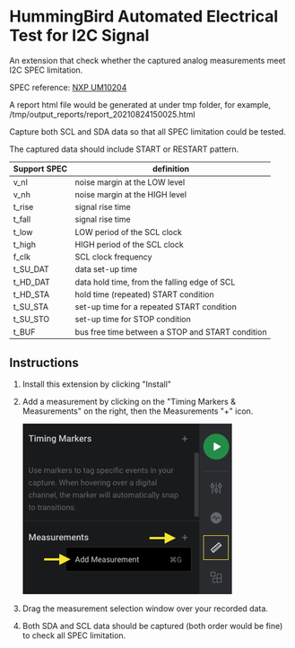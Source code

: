 # HummingBird Automated Electrical Test for I2C Signal
  
An extension that check whether the captured analog measurements meet I2C SPEC limitation.

SPEC reference:	[NXP UM10204](https://www.nxp.com/docs/en/user-guide/UM10204.pdf)

A report html file would be generated at under tmp folder,
for example, /tmp/output_reports/report_20210824150025.html

Capture both SCL and SDA data so that all SPEC limitation could be tested.

The captured data should include START or RESTART pattern.



Support SPEC | definition
----------------- | ------------------
v_nl | noise margin at the LOW level
v_nh | noise margin at the HIGH level
t_rise | signal rise time
t_fall | signal rise time
t_low | LOW period of the SCL clock
t_high | HIGH period of the SCL clock
f_clk | SCL clock frequency
t_SU_DAT | data set-up time
t_HD_DAT | data hold time, from the falling edge of SCL
t_HD_STA | hold time (repeated) START condition
t_SU_STA | set-up time for a repeated START condition
t_SU_STO | set-up time for STOP condition
t_BUF | bus free time between a STOP and START condition

## Instructions
1. Install this extension by clicking "Install"
2. Add a measurement by clicking on the "Timing Markers & Measurements" on the right, then the Measurements "+" icon.

	![Adding a Measurement](figures/add_measurement.png)

3. Drag the measurement selection window over your recorded data.
4. Both SDA and SCL data should be captured (both order would be fine) to check all SPEC limitation.
